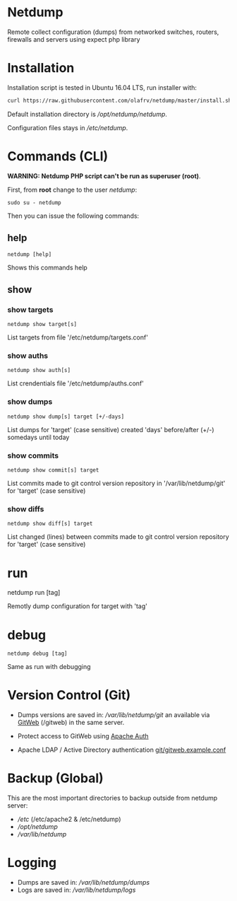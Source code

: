 # Netdump

Remote collect configuration (dumps) from networked switches, routers, firewalls and servers using expect php library

# Installation

Installation script is tested in Ubuntu 16.04 LTS, run installer with:

```bash
curl https://raw.githubusercontent.com/olafrv/netdump/master/install.sh | bash -
```

Default installation directory is */opt/netdump/netdump*.

Configuration files stays in */etc/netdump*.


# Commands (CLI)

**WARNING: Netdump PHP script can't be run as superuser (root)**.

First, from **root** change to the user *netdump*:

```
sudo su - netdump
```

Then you can issue the following commands:

## help

```
netdump [help]
```

Shows this commands help

## show

### show targets

```
netdump show target[s]
```

List targets from file '/etc/netdump/targets.conf'

### show auths

```
netdump show auth[s]
```

List crendentials file '/etc/netdump/auths.conf'

### show dumps

```
netdump show dump[s] target [+/-days]
```

List dumps for 'target' (case sensitive) created 'days' 
before/after (+/-) somedays until today

### show commits

```
netdump show commit[s] target
```

List commits made to git control version repository
in '/var/lib/netdump/git' for 'target' (case sensitive)

### show diffs

```
netdump show diff[s] target
```

List changed (lines) between commits made to git control
version repository for 'target' (case sensitive)

# run

netdump run [tag]

Remotly dump configuration for target with 'tag'

# debug

```
netdump debug [tag]
```

Same as run with debugging

# Version Control (Git)

* Dumps versions are saved in: */var/lib/netdump/git* an available via [GitWeb](https://git-scm.com/docs/gitweb) (/gitweb) in the same server.

* Protect access to GitWeb using [Apache Auth](http://httpd.apache.org/docs/2.0/mod/mod_auth.html)

* Apache LDAP / Active Directory authentication [git/gitweb.example.conf](https://github.com/olafrv/netdump/tree/master/git)

# Backup (Global)

This are the most important directories to backup outside from netdump server:

* */etc* (/etc/apache2 & /etc/netdump)
* */opt/netdump*
* */var/lib/netdump*

# Logging

* Dumps are saved in: */var/lib/netdump/dumps*
* Logs are saved in: */var/lib/netdump/logs*


